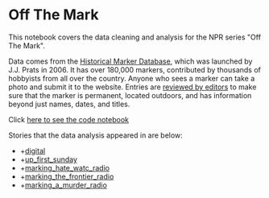 # Off The Mark

This notebook covers the data cleaning and analysis for the NPR series "Off The Mark".

Data comes from the [Historical Marker Database](https://www.hmdb.org/), which was launched by J.J. Prats in 2006. It has over 180,000 markers, contributed by thousands of hobbyists from all over the country. Anyone who sees a marker can take a photo and submit it to the website. Entries are [reviewed by editors](https://www.hmdb.org/about.asp#Editorial) to make sure that the marker is permanent, located outdoors, and has information beyond just names, dates, and titles.

Click [here to see the code notebook](https://npr-investigations.github.io/off-the-mark/)

Stories that the data analysis appeared in are below:

- +[digital]()
- +[up_first_sunday]()
- +[marking_hate_watc_radio]()
- +[marking_the_frontier_radio]()
- +[marking_a_murder_radio]()
